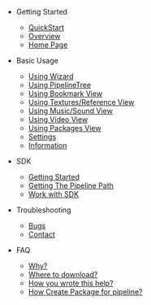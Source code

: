 - Getting Started    
    - [QuickStart](quickstart.md)
    - [Overview](README.md)
    - [Home Page](home.md)

- Basic Usage
    - [Using Wizard](wizard.md)
    - [Using PipelineTree](tree.md)
    - [Using Bookmark View](bookmarks.md)
    - [Using Textures/Reference View](tex.md)
    - [Using Music/Sound View](sound.md)
    - [Using Video View](video.md)
    - [Using Packages View](packages.md)
    - [Settings](settings.md)
    - [Information](info.md)

- SDK
    - [Getting Started](start.md)
    - [Getting The Pipeline Path](ppath.md)
    - [Work with SDK](sdk.md)

- Troubleshooting
    - [Bugs](bugs.md)
    - [Contact](contact.md)

- FAQ
    - [Why?](w.md)
    - [Where to download?](dwn.md)
    - [How you wrote this help?](wh.md)
    - [How Create Package for pipeline?](create.md)